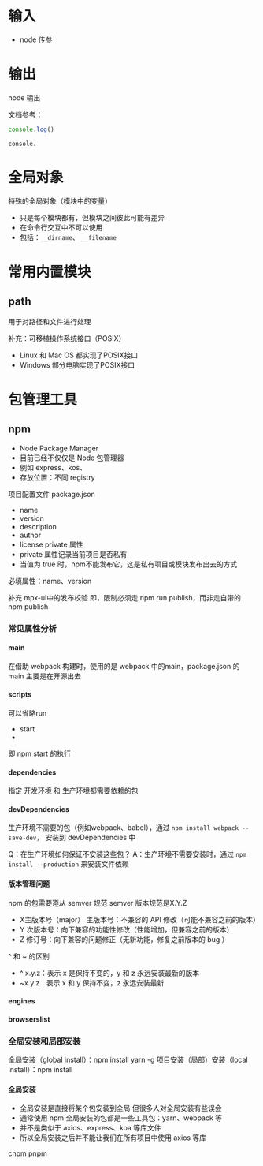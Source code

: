 # 输入

- node 传参

# 输出

node 输出

文档参考：
```javascript
console.log()
```

```
console.
```

# 全局对象

特殊的全局对象（模块中的变量）
- 只是每个模块都有，但模块之间彼此可能有差异
- 在命令行交互中不可以使用
- 包括：`__dirname`、 `__filename`

# 常用内置模块
## path
用于对路径和文件进行处理

补充：可移植操作系统接口（POSIX）
- Linux 和 Mac OS 都实现了POSIX接口
- Windows 部分电脑实现了POSIX接口

# 包管理工具
## npm
- Node Package Manager
- 目前已经不仅仅是 Node 包管理器
- 例如 express、kos、
- 存放位置：不同 registry

项目配置文件
package.json
- name
- version
- description
- author
- license
private 属性
- private 属性记录当前项目是否私有
- 当值为 true 时，npm不能发布它，这是私有项目或模块发布出去的方式

必填属性：name、version

补充 mpx-ui中的发布校验
即，限制必须走 npm run publish，而非走自带的 npm publish

### 常见属性分析
#### main
在借助 webpack 构建时，使用的是 webpack 中的main，package.json 的 main 主要是在开源出去

#### scripts
可以省略run
- start
- 
即 npm start 的执行

#### dependencies
指定 开发环境 和 生产环境都需要依赖的包

#### devDependencies
生产环境不需要的包（例如webpack、babel），通过 `npm install webpack --save-dev`， 安装到 devDependencies 中

Q：在生产环境如何保证不安装这些包？
A：生产环境不需要安装时，通过 `npm install --production` 来安装文件依赖

#### 版本管理问题
npm 的包需要遵从 semver 规范
semver 版本规范是X.Y.Z
- X主版本号（major） 主版本号：不兼容的 API 修改（可能不兼容之前的版本）
- Y 次版本号：向下兼容的功能性修改（性能增加，但兼容之前的版本）
- Z 修订号：向下兼容的问题修正（无新功能，修复之前版本的 bug ）

^ 和 ~ 的区别
- ^ x.y.z：表示 x 是保持不变的，y 和 z 永远安装最新的版本
- ~x.y.z：表示 x 和 y 保持不变，z 永远安装最新

#### engines

#### browserslist

### 全局安装和局部安装
全局安装（global install）：npm install yarn -g
项目安装（局部）安装（local install）：npm install

#### 全局安装
- 全局安装是直接将某个包安装到全局
但很多人对全局安装有些误会
- 通常使用 npm 全局安装的包都是一些工具包：yarn、webpack 等
- 并不是类似于 axios、express、koa 等库文件
- 所以全局安装之后并不能让我们在所有项目中使用 axios 等库

cnpm
pnpm
